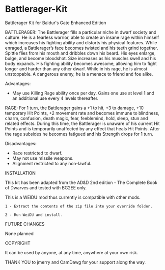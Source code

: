 # Battlerager-Kit
Battlerager Kit for Baldur's Gate Enhanced Edition

BATTLERAGER: The Battlerager fills a particular niche in dwarf society and culture. He is a fearless warrior, able to create an insane rage within himself which increases his fighting ability and distorts his physical features. While enraged, a Battlerager’s face becomes twisted and his teeth grind together. Spittle flies from his mouth and dribbles down his beard. His eyes enlarge, bulge, and become bloodshot. Size increases as his muscles swell and his body expands. His fighting ability becomes awesome, allowing him to fight longer and harder than any other dwarf. While in his rage, he is almost unstoppable. A dangerous enemy, he is a menace to friend and foe alike. 

Advantages:
- May use Killing Rage ability once per day. Gains one use at level 1 and an additional use every 4 levels thereafter.

RAGE: For 1 turn, the Battlerager gains a +1 to hit, +3 to damage, +10 temporary Hit Points, +2 movement rate and becomes immune to blindness, charm, confusion, death magic, fear, feeblemind, hold, sleep, stun and related effects. During this time, the Battlerager is unaware of his current Hit Points and is temporarily unaffected by any effect that heals Hit Points. After the rage subsides he becomes fatigued and his Strength drops for 1 turn.

Disadvantages:
- Race restricted to dwarf.
- May not use missile weapons.
- Alignment restricted to any non-lawful.

INSTALLATION 
                 
This kit has been adapted from the AD&D 2nd edition - The Complete Book of Dwarves and tested with BG2EE only. 

This is a WEIDU mod thus currently is compatible with other mods.

	1 - Extract the contents of the zip file into your override folder.

	2 - Run WeiDU and install.
 
FUTURE  CHANGES  

None planned

COPYRIGHT

It can be used by anyone, at any time, anywhere at your own risk.

THANK YOU to jmerry and CamDawg for your support along the way.
